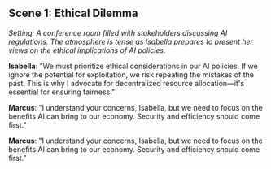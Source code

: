 ## Scene 1: Ethical Dilemma
*Setting: A conference room filled with stakeholders discussing AI regulations. The atmosphere is tense as Isabella prepares to present her views on the ethical implications of AI policies.*

**Isabella**: "We must prioritize ethical considerations in our AI policies. If we ignore the potential for exploitation, we risk repeating the mistakes of the past. This is why I advocate for decentralized resource allocation—it's essential for ensuring fairness."

**Marcus**: "I understand your concerns, Isabella, but we need to focus on the benefits AI can bring to our economy. Security and efficiency should come first."

**Marcus**: "I understand your concerns, Isabella, but we need to focus on the benefits AI can bring to our economy. Security and efficiency should come first."
